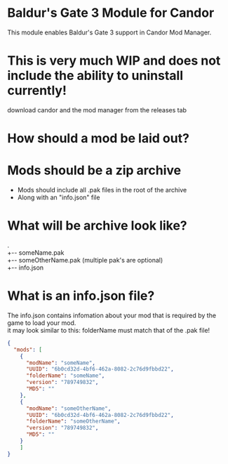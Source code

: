 # Baldur's Gate 3 Module for Candor

This module enables Baldur's Gate 3 support in Candor Mod Manager.

# This is very much WIP and does not include the ability to uninstall currently!
download candor and the mod manager from the releases tab

# How should a mod be laid out?

# Mods should be a zip archive

* Mods should include all .pak files in the root of the archive
* Along with an "info.json" file

# What will be archive look like?
.  
+-- someName.pak  
+-- someOtherName.pak (multiple pak's are optional)  
+-- info.json

# What is an info.json file?

The info.json contains infomation about your mod that is required by the game to load your mod.  
it may look similar to this:
folderName must match that of the .pak file!

```json
{
  "mods": [
    {
      "modName": "someName",
      "UUID": "6b0cd32d-4bf6-462a-8082-2c76d9fbbd22",
      "folderName": "someName",
      "version": "789749832",
      "MD5": ""
    },
    {
      "modName": "someOtherName",
      "UUID": "6b0cd32d-4bf6-462a-8082-2c76d9fbbd22",
      "folderName": "someOtherName",
      "version": "789749832",
      "MD5": ""
    }
    ]
}
```
